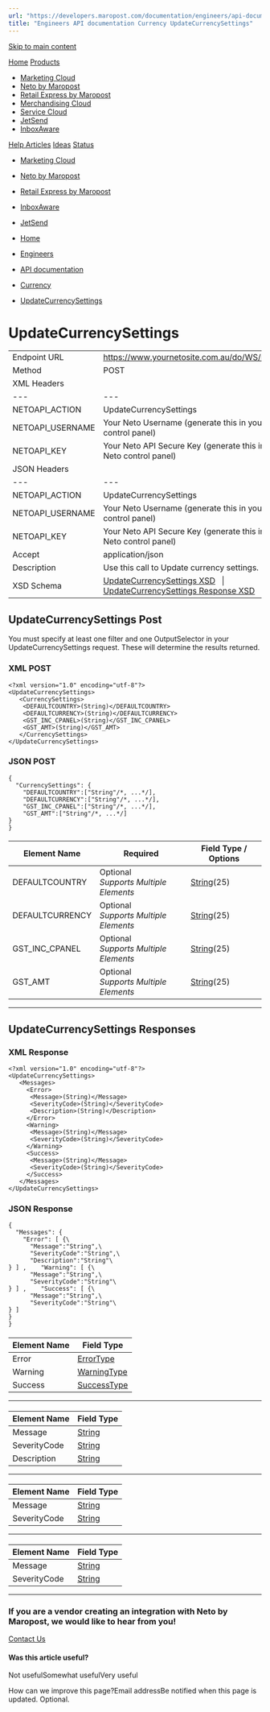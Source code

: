 ```yaml
---
url: "https://developers.maropost.com/documentation/engineers/api-documentation/currency/updatecurrencysettings"
title: "Engineers API documentation Currency UpdateCurrencySettings"
---
```


[Skip to main content](https://developers.maropost.com/documentation/engineers/api-documentation/currency/updatecurrencysettings#main-content)

[Home](https://developers.maropost.com/) [Products](https://developers.maropost.com/documentation/engineers/api-documentation/currency/updatecurrencysettings)

- [Marketing Cloud](https://galaxy.maropost.com/categories/marketing-cloud)
- [Neto by Maropost](https://galaxy.maropost.com/categories/neto-by-maropost)
- [Retail Express by Maropost](https://galaxy.maropost.com/categories/retail-express)
- [Merchandising Cloud](https://galaxy.maropost.com/categories/merchandising-cloud)
- [Service Cloud](https://galaxy.maropost.com/categories/service-cloud)
- [JetSend](https://galaxy.maropost.com/categories/jetsend)
- [InboxAware](https://galaxy.maropost.com/categories/inboxaware)

[Help Articles](https://galaxy.maropost.com/kb/neto-by-maropost) [Ideas](https://galaxy.maropost.com/categories/neto-by-maropost-ideas) [Status](https://developers.maropost.com/documentation/engineers/api-documentation/currency/updatecurrencysettings)
- [Marketing Cloud](https://status.maropost.com/)
- [Neto by Maropost](https://status.netohq.com/)
- [Retail Express by Maropost](https://status-retailcloud.maropost.com/)
- [InboxAware](https://status.inboxaware.com/)
- [JetSend](https://status.jetsend.com/)

- [Home](https://developers.maropost.com/)
- [Engineers](https://developers.maropost.com/documentation/engineers)
- [API documentation](https://developers.maropost.com/documentation/engineers/api-documentation)
- [Currency](https://developers.maropost.com/documentation/engineers/api-documentation/currency)
- [UpdateCurrencySettings](https://developers.maropost.com/documentation/engineers/api-documentation/currency/updatecurrencysettings)

# UpdateCurrencySettings

|     |     |
| --- | --- |
| Endpoint URL | https://www.yournetosite.com.au/do/WS/NetoAPI |
| Method | POST |
| XML Headers | |     |     |
| --- | --- |
| NETOAPI\_ACTION | UpdateCurrencySettings |
| NETOAPI\_USERNAME | Your Neto Username (generate this in your Neto control panel) |
| NETOAPI\_KEY | Your Neto API Secure Key (generate this in your Neto control panel) | |
| JSON Headers | |     |     |
| --- | --- |
| NETOAPI\_ACTION | UpdateCurrencySettings |
| NETOAPI\_USERNAME | Your Neto Username (generate this in your Neto control panel) |
| NETOAPI\_KEY | Your Neto API Secure Key (generate this in your Neto control panel) |
| Accept | application/json | |
| Description | Use this call to Update currency settings. |
| XSD Schema | [UpdateCurrencySettings XSD](https://www.neto.com.au/assets/api/UpdateCurrencySettings.xsd)   \|   [UpdateCurrencySettings Response XSD](https://www.neto.com.au/assets/api/UpdateCurrencySettingsResponse.xsd) |

## UpdateCurrencySettings Post

You must specify at least one filter and one OutputSelector in your UpdateCurrencySettings request. These will determine the results returned.

### XML POST

```rainbow rainbow-show
<?xml version="1.0" encoding="utf-8"?>
<UpdateCurrencySettings>
   <CurrencySettings>
    <DEFAULTCOUNTRY>(String)</DEFAULTCOUNTRY>
    <DEFAULTCURRENCY>(String)</DEFAULTCURRENCY>
    <GST_INC_CPANEL>(String)</GST_INC_CPANEL>
    <GST_AMT>(String)</GST_AMT>
   </CurrencySettings>
</UpdateCurrencySettings>

```

### JSON POST

```rainbow rainbow-show
{
  "CurrencySettings": {
﻿    "DEFAULTCOUNTRY":["String"﻿/*, ...*/],
    "DEFAULTCURRENCY":["String"﻿/*, ...*/],
    "GST_INC_CPANEL":["String"﻿/*, ...*/],
    "GST_AMT":["String"﻿/*, ...*/]
} ﻿
}

```

#### <CurrencySettings>

| Element Name | Required | Field Type / Options |
| --- | --- | --- |
| DEFAULTCOUNTRY | Optional<br>_Supports Multiple Elements_ | [String](https://developers.maropost.com/documentation/engineers/api-documentation/getting-started/api-field-types/)(25) |
| DEFAULTCURRENCY | Optional<br>_Supports Multiple Elements_ | [String](https://developers.maropost.com/documentation/engineers/api-documentation/getting-started/api-field-types/)(25) |
| GST\_INC\_CPANEL | Optional<br>_Supports Multiple Elements_ | [String](https://developers.maropost.com/documentation/engineers/api-documentation/getting-started/api-field-types/)(25) |
| GST\_AMT | Optional<br>_Supports Multiple Elements_ | [String](https://developers.maropost.com/documentation/engineers/api-documentation/getting-started/api-field-types/)(25) |

* * *

## UpdateCurrencySettings Responses

### XML Response

```rainbow rainbow-show
<?xml version="1.0" encoding="utf-8"?>
<UpdateCurrencySettings>
   <Messages>
     <Error>
      <Message>(String)</Message>
      <SeverityCode>(String)</SeverityCode>
      <Description>(String)</Description>
     </Error>
     <Warning>
      <Message>(String)</Message>
      <SeverityCode>(String)</SeverityCode>
     </Warning>
     <Success>
      <Message>(String)</Message>
      <SeverityCode>(String)</SeverityCode>
     </Success>
   </Messages>
</UpdateCurrencySettings>

```

### JSON Response

```rainbow rainbow-show
{
  "Messages": {
﻿    "Error": [ {\
﻿      "Message":"String",\
      "SeverityCode":"String",\
      "Description":"String"\
} ] ,﻿    "Warning": [ {\
﻿      "Message":"String",\
      "SeverityCode":"String"\
} ] ,﻿    "Success": [ {\
﻿      "Message":"String",\
      "SeverityCode":"String"\
} ] ﻿
} ﻿
}

```

#### <Messages>

| Element Name | Field Type |
| --- | --- |
| Error | [ErrorType](https://developers.maropost.com/api-data-types) |
| Warning | [WarningType](https://developers.maropost.com/api-data-types) |
| Success | [SuccessType](https://developers.maropost.com/api-data-types) |

* * *

#### <Error>

| Element Name | Field Type |
| --- | --- |
| Message | [String](https://developers.maropost.com/api-data-types) |
| SeverityCode | [String](https://developers.maropost.com/api-data-types) |
| Description | [String](https://developers.maropost.com/api-data-types) |

* * *

#### <Warning>

| Element Name | Field Type |
| --- | --- |
| Message | [String](https://developers.maropost.com/api-data-types) |
| SeverityCode | [String](https://developers.maropost.com/api-data-types) |

* * *

#### <Success>

| Element Name | Field Type |
| --- | --- |
| Message | [String](https://developers.maropost.com/api-data-types) |
| SeverityCode | [String](https://developers.maropost.com/api-data-types) |

* * *

### If you are a vendor creating an integration with Neto by Maropost, we would like to hear from you!

[Contact Us](https://partner.maropost.com/commerce-cloud/technology-partner/)

#### Was this article useful?

Not usefulSomewhat usefulVery useful

How can we improve this page?Email addressBe notified when this page is updated. Optional.